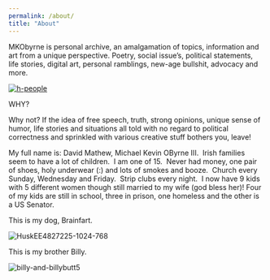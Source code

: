 ```yaml
---
permalink: /about/
title: "About"
---
```


MKObyrne is personal archive, an amalgamation of topics, information and art from a unique perspective. Poetry, social issue’s, political statements, life stories, digital art, personal ramblings, new-age bullshit, advocacy and more.     

[![h-people](https://mkbyrnes.files.wordpress.com/2015/06/h-people.jpg?w=199&h=249)](https://mkbyrnes.files.wordpress.com/2015/06/h-people.jpg)
 
WHY?

Why not? If the idea of free speech, truth, strong opinions, unique sense of humor, life stories and situations all told with no regard to political correctness and sprinkled with various creative stuff bothers you, leave!

My full name is: David Mathew, Michael Kevin OByrne III.  Irish families seem to have a lot of children.  I am one of 15.  Never had money, one pair of shoes, holy underwear (:) and lots of smokes and booze.  Church every Sunday, Wednesday and Friday.  Strip clubs every night.  I now have 9 kids with 5 different women though still married to my wife (god bless her)! Four of my kids are still in school, three in prison, one homeless and the other is a US Senator.

This is my dog, Brainfart.

![HuskEE4827225-1024-768](https://mkbyrnes.files.wordpress.com/2015/06/huskee4827225-1024-768.jpg?w=300&h=225)

This is my brother Billy.

![billy-and-billybutt5](https://mkbyrnes.files.wordpress.com/2015/06/bevis-and-butthead5.jpg?w=201&h=300)
